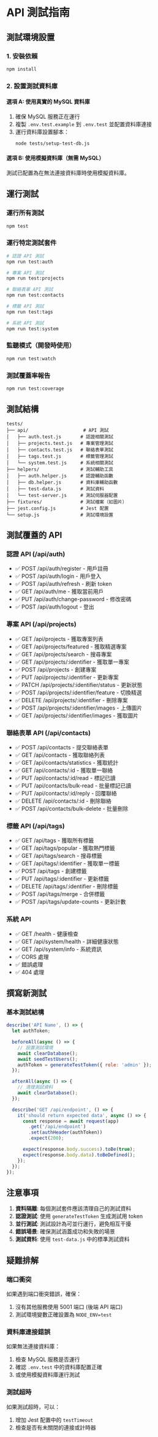 # API 測試指南

## 測試環境設置

### 1. 安裝依賴
```bash
npm install
```

### 2. 設置測試資料庫

#### 選項 A: 使用真實的 MySQL 資料庫
1. 確保 MySQL 服務正在運行
2. 複製 `.env.test.example` 到 `.env.test` 並配置資料庫連接
3. 運行資料庫設置腳本：
   ```bash
   node tests/setup-test-db.js
   ```

#### 選項 B: 使用模擬資料庫（無需 MySQL）
測試已配置為在無法連接資料庫時使用模擬資料庫。

## 運行測試

### 運行所有測試
```bash
npm test
```

### 運行特定測試套件
```bash
# 認證 API 測試
npm run test:auth

# 專案 API 測試
npm run test:projects

# 聯絡表單 API 測試
npm run test:contacts

# 標籤 API 測試
npm run test:tags

# 系統 API 測試
npm run test:system
```

### 監聽模式（開發時使用）
```bash
npm run test:watch
```

### 測試覆蓋率報告
```bash
npm run test:coverage
```

## 測試結構

```
tests/
├── api/                    # API 測試
│   ├── auth.test.js       # 認證相關測試
│   ├── projects.test.js   # 專案管理測試
│   ├── contacts.test.js   # 聯絡表單測試
│   ├── tags.test.js       # 標籤管理測試
│   └── system.test.js     # 系統相關測試
├── helpers/               # 測試輔助工具
│   ├── auth.helper.js     # 認證輔助函數
│   ├── db.helper.js       # 資料庫輔助函數
│   ├── test-data.js       # 測試資料
│   └── test-server.js     # 測試伺服器配置
├── fixtures/              # 測試檔案（如圖片）
├── jest.config.js         # Jest 配置
└── setup.js               # 測試環境設置
```

## 測試覆蓋的 API

### 認證 API (/api/auth)
- ✅ POST /api/auth/register - 用戶註冊
- ✅ POST /api/auth/login - 用戶登入
- ✅ POST /api/auth/refresh - 刷新 token
- ✅ GET /api/auth/me - 獲取當前用戶
- ✅ PUT /api/auth/change-password - 修改密碼
- ✅ POST /api/auth/logout - 登出

### 專案 API (/api/projects)
- ✅ GET /api/projects - 獲取專案列表
- ✅ GET /api/projects/featured - 獲取精選專案
- ✅ GET /api/projects/search - 搜尋專案
- ✅ GET /api/projects/:identifier - 獲取單一專案
- ✅ POST /api/projects - 創建專案
- ✅ PUT /api/projects/:identifier - 更新專案
- ✅ PATCH /api/projects/:identifier/status - 更新狀態
- ✅ POST /api/projects/:identifier/feature - 切換精選
- ✅ DELETE /api/projects/:identifier - 刪除專案
- ✅ POST /api/projects/:identifier/images - 上傳圖片
- ✅ GET /api/projects/:identifier/images - 獲取圖片

### 聯絡表單 API (/api/contacts)
- ✅ POST /api/contacts - 提交聯絡表單
- ✅ GET /api/contacts - 獲取聯絡列表
- ✅ GET /api/contacts/statistics - 獲取統計
- ✅ GET /api/contacts/:id - 獲取單一聯絡
- ✅ PUT /api/contacts/:id/read - 標記已讀
- ✅ PUT /api/contacts/bulk-read - 批量標記已讀
- ✅ PUT /api/contacts/:id/reply - 回覆聯絡
- ✅ DELETE /api/contacts/:id - 刪除聯絡
- ✅ POST /api/contacts/bulk-delete - 批量刪除

### 標籤 API (/api/tags)
- ✅ GET /api/tags - 獲取所有標籤
- ✅ GET /api/tags/popular - 獲取熱門標籤
- ✅ GET /api/tags/search - 搜尋標籤
- ✅ GET /api/tags/:identifier - 獲取單一標籤
- ✅ POST /api/tags - 創建標籤
- ✅ PUT /api/tags/:identifier - 更新標籤
- ✅ DELETE /api/tags/:identifier - 刪除標籤
- ✅ POST /api/tags/merge - 合併標籤
- ✅ POST /api/tags/update-counts - 更新計數

### 系統 API
- ✅ GET /health - 健康檢查
- ✅ GET /api/system/health - 詳細健康狀態
- ✅ GET /api/system/info - 系統資訊
- ✅ CORS 處理
- ✅ 錯誤處理
- ✅ 404 處理

## 撰寫新測試

### 基本測試結構
```javascript
describe('API Name', () => {
  let authToken;

  beforeAll(async () => {
    // 設置測試環境
    await clearDatabase();
    await seedTestUsers();
    authToken = generateTestToken({ role: 'admin' });
  });

  afterAll(async () => {
    // 清理測試資料
    await clearDatabase();
  });

  describe('GET /api/endpoint', () => {
    it('should return expected data', async () => {
      const response = await request(app)
        .get('/api/endpoint')
        .set(authHeader(authToken))
        .expect(200);

      expect(response.body.success).toBe(true);
      expect(response.body.data).toBeDefined();
    });
  });
});
```

## 注意事項

1. **資料隔離**: 每個測試套件應該清理自己的測試資料
2. **認證測試**: 使用 `generateTestToken` 生成測試用 token
3. **並行測試**: 測試設計為可並行運行，避免相互干擾
4. **錯誤場景**: 確保測試涵蓋成功和失敗的場景
5. **測試資料**: 使用 `test-data.js` 中的標準測試資料

## 疑難排解

### 端口衝突
如果遇到端口衝突錯誤，確保：
1. 沒有其他服務使用 5001 端口 (後端 API 端口)
2. 測試環境變數正確設置為 `NODE_ENV=test`

### 資料庫連接錯誤
如果無法連接資料庫：
1. 檢查 MySQL 服務是否運行
2. 確認 `.env.test` 中的資料庫配置正確
3. 或使用模擬資料庫運行測試

### 測試超時
如果測試超時，可以：
1. 增加 Jest 配置中的 `testTimeout`
2. 檢查是否有未關閉的連接或計時器